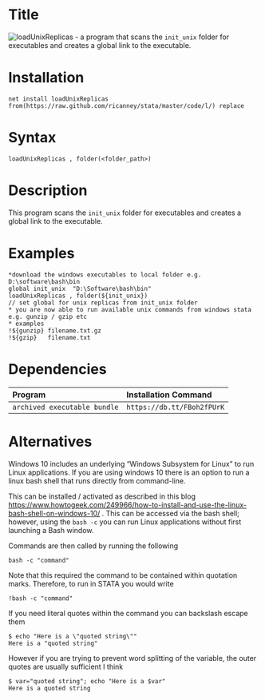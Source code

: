 # Title
![loadUnixReplicas](https://github.com/ricanney/stata/blob/master/code/l/loadUnixReplicas.ado) - a program that scans the ```init_unix``` folder for executables and creates a global link to the executable. 
# Installation
```net install loadUnixReplicas                from(https://raw.github.com/ricanney/stata/master/code/l/) replace```
# Syntax
```loadUnixReplicas , folder(<folder_path>)  ```
# Description
This program scans the ```init_unix``` folder for executables and creates a global link to the executable. 

# Examples
```
*download the windows executables to local folder e.g. D:\software\bash\bin
global init_unix  "D:\Software\bash\bin"
loadUnixReplicas , folder(${init_unix})                                        // set global for unix replicas from init_unix folder
* you are now able to run available unix commands from windows stata e.g. gunzip / gzip etc
* examples
!${gunzip} filename.txt.gz
!${gzip}   filename.txt
```

# Dependencies
| Program | Installation Command
| :----- | :------
|```archived executable bundle``` | ```https://db.tt/FBoh2fPUrK``` 

# Alternatives
Windows 10 includes an underlying “Windows Subsystem for Linux” to run Linux applications.  If you are using windows 10 there is an option to run a linux bash shell that runs directly from command-line. 

This can be installed / activated as described in this blog https://www.howtogeek.com/249966/how-to-install-and-use-the-linux-bash-shell-on-windows-10/ . This can be accessed via the bash shell; however, using the ```bash -c``` you can run Linux applications without first launching a Bash window. 

Commands are then called by running the following

```
bash -c "command"
```

Note that this required the command to be contained within quotation marks. Therefore, to run in STATA you would write

```
!bash -c "command"
```

If you need literal quotes within the command you can backslash escape them

```
$ echo "Here is a \"quoted string\""
Here is a "quoted string"
```

However if you are trying to prevent word splitting of the variable, the outer quotes are usually sufficient I think

```
$ var="quoted string"; echo "Here is a $var"
Here is a quoted string
```

